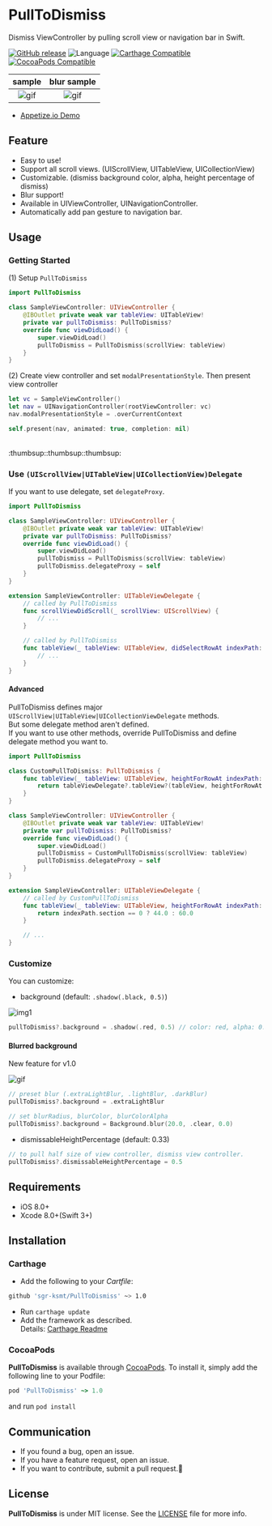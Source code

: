 # PullToDismiss
Dismiss ViewController by pulling scroll view or navigation bar in Swift.

[![GitHub release](https://img.shields.io/github/release/sgr-ksmt/PullToDismiss.svg)](https://github.com/sgr-ksmt/PullToDismiss/releases)
![Language](https://img.shields.io/badge/language-Swift%203-orange.svg)
[![Carthage Compatible](https://img.shields.io/badge/Carthage-compatible-4BC51D.svg?style=flat)](https://github.com/Carthage/Carthage)
[![CocoaPods  Compatible](https://img.shields.io/badge/Cocoa%20Pods-compatible-4BC51D.svg?style=flat)](https://cocoapods.org)

|            sample            |            blur sample            |
|:----------------------------:|:---------------------------------:|
| ![gif](Documents/sample.gif) | ![gif](Documents/blur_sample.gif) |


- [Appetize.io Demo](https://appetize.io/app/hett44vca458r9artkbq0awxrc?device=iphone7&scale=75&orientation=portrait&osVersion=10.0)

## Feature
- Easy to use!
- Support all scroll views. (UIScrollView, UITableView, UICollectionView)
- Customizable. (dismiss background color, alpha, height percentage of dismiss)
- Blur support!
- Available in UIViewController, UINavigationController.
- Automatically add pan gesture to navigation bar.

## Usage
### Getting Started
(1) Setup `PullToDismiss`

```swift
import PullToDismiss

class SampleViewController: UIViewController {
    @IBOutlet private weak var tableView: UITableView!
    private var pullToDismiss: PullToDismiss?
    override func viewDidLoad() {
        super.viewDidLoad()
        pullToDismiss = PullToDismiss(scrollView: tableView)
    }
}
```

(2) Create view controller and set `modalPresentationStyle`. Then present view controller

```swift
let vc = SampleViewController()
let nav = UINavigationController(rootViewController: vc)
nav.modalPresentationStyle = .overCurrentContext

self.present(nav, animated: true, completion: nil)
```

<br />
:thumbsup::thumbsup::thumbsup:

### Use `(UIScrollView|UITableView|UICollectionView)Delegate`

If you want to use delegate, set `delegateProxy`.

```swift
import PullToDismiss

class SampleViewController: UIViewController {
    @IBOutlet private weak var tableView: UITableView!
    private var pullToDismiss: PullToDismiss?
    override func viewDidLoad() {
        super.viewDidLoad()
        pullToDismiss = PullToDismiss(scrollView: tableView)
        pullToDismiss.delegateProxy = self
    }
}

extension SampleViewController: UITableViewDelegate {
    // called by PullToDismiss
    func scrollViewDidScroll(_ scrollView: UIScrollView) {
        // ...
    }

    // called by PullToDismiss
    func tableView(_ tableView: UITableView, didSelectRowAt indexPath: IndexPath) {
        // ...
    }
}
```

#### Advanced
PullToDismiss defines major `UIScrollView|UITableView|UICollectionViewDelegate` methods.  
But some delegate method aren't defined.  
If you want to use other methods, override PullToDismiss and define delegate method you want to.

```swift
import PullToDismiss

class CustomPullToDismiss: PullToDismiss {
    func tableView(_ tableView: UITableView, heightForRowAt indexPath: IndexPath) -> CGFloat {
        return tableViewDelegate?.tableView?(tableView, heightForRowAt: indexPath) ?? 44.0
    }
}

class SampleViewController: UIViewController {
    @IBOutlet private weak var tableView: UITableView!
    private var pullToDismiss: PullToDismiss?
    override func viewDidLoad() {
        super.viewDidLoad()
        pullToDismiss = CustomPullToDismiss(scrollView: tableView)
        pullToDismiss.delegateProxy = self
    }
}

extension SampleViewController: UITableViewDelegate {
    // called by CustomPullToDismiss
    func tableView(_ tableView: UITableView, heightForRowAt indexPath: IndexPath) -> CGFloat {
        return indexPath.section == 0 ? 44.0 : 60.0
    }

    // ...
}

```

### Customize
You can customize:

- background (default: `.shadow(.black, 0.5)`)

![img1](Documents/img1.png)

```swift
pullToDismiss?.background = .shadow(.red, 0.5) // color: red, alpha: 0.5
```

#### Blurred background
New feature for v1.0

![gif](Documents/blur_sample.gif)

```swift
// preset blur (.extraLightBlur, .lightBlur, .darkBlur)
pullToDismiss?.background = .extraLightBlur

// set blurRadius, blurColor, blurColorAlpha
pullToDismiss?.background = Background.blur(20.0, .clear, 0.0)
```

- dismissableHeightPercentage (default: 0.33)

```swift
// to pull half size of view controller, dismiss view controller.
pullToDismiss?.dismissableHeightPercentage = 0.5
```


## Requirements
- iOS 8.0+
- Xcode 8.0+(Swift 3+)

## Installation

### Carthage

- Add the following to your *Cartfile*:

```bash
github 'sgr-ksmt/PullToDismiss' ~> 1.0
```

- Run `carthage update`
- Add the framework as described.
<br> Details: [Carthage Readme](https://github.com/Carthage/Carthage#adding-frameworks-to-an-application)


### CocoaPods

**PullToDismiss** is available through [CocoaPods](http://cocoapods.org). To install
it, simply add the following line to your Podfile:

```ruby
pod 'PullToDismiss' ~> 1.0
```

and run `pod install`


## Communication
- If you found a bug, open an issue.
- If you have a feature request, open an issue.
- If you want to contribute, submit a pull request.:muscle:

## License

**PullToDismiss** is under MIT license. See the [LICENSE](LICENSE) file for more info.
